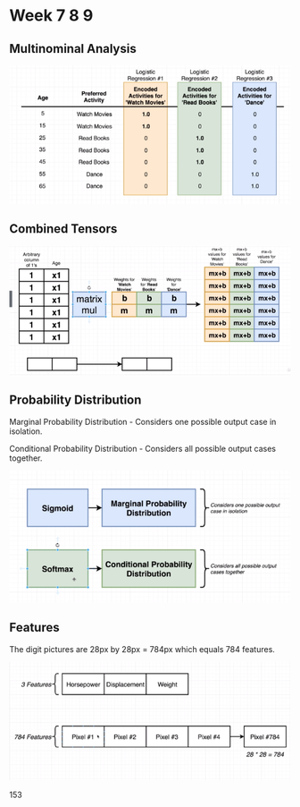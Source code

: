 # Week 7 8 9

## Multinominal Analysis

![Multinominal](img/week-1/36-logistic-regression.png)

## Combined Tensors

![Combined Tensors](img/week-1/36-combined-tensors.png)

## Probability Distribution

Marginal Probability Distribution - Considers one possible output case in isolation.

Conditional Probability Distribution - Considers all possible output cases together.

![sigmoid softmax](img/week-1/37-softmax.png)

## Features

The digit pictures are 28px by 28px = 784px which equals 784 features.

![features](img/week-1/38-features.png)

153